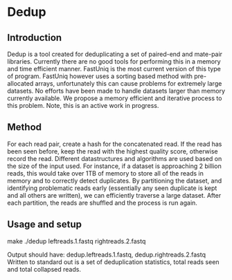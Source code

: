 # Dedup
## Introduction
Dedup is a tool created for deduplicating a set of paired-end and mate-pair libraries. Currently there are no good tools for performing this in a memory and time efficient manner. FastUniq is the most current version of this type of program. FastUniq however uses a sorting based method with pre-allocated arrays, unfortunately this can cause problems for extremely large datasets. No efforts have been made to handle datasets larger than memory currently available. We propose a memory efficient and iterative process to this problem. Note, this is an active work in progress.

## Method
For each read pair, create a hash for the concatenated read. If the read has been seen before, keep the read with the highest quality score, otherwise record the read. Different datastructures and algorithms are used based on the size of the input used. For instance, if a dataset is approaching 2 billion reads, this would take over 1TB of memory to store all of the reads in memory and to correctly detect duplicates. By partitioning the dataset, and identifying problematic reads early (essentially any seen duplicate is kept and all others are written), we can efficiently traverse a large dataset. After each partition, the reads are shuffled and the process is run again.

## Usage and setup
make
./dedup leftreads.1.fastq rightreads.2.fastq

Output should have: dedup.leftreads.1.fastq, dedup.rightreads.2.fastq
Written to standard out is a set of deduplication statistics, total reads seen and total collapsed reads.


